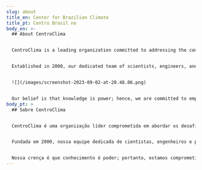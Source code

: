 ```yaml
---
slug: about
title_en: Center for Brazilian Climate
title_pt: Centro Brasil no
body_en: >-
  ## About CentroClima


  CentroClima is a leading organization committed to addressing the complex challenges of climate change. Our work spans multiple areas, from green energy solutions and sustainable urban development, to climate-smart agriculture and beyond.


  Established in 2000, our dedicated team of scientists, engineers, and policymakers has been at the forefront of environmental innovation, pioneering strategies that help communities adapt to changing climates and reshape their futures in a sustainable way.


  ![](/images/screenshot-2023-09-02-at-20.48.06.png)


  Our belief is that knowledge is power; hence, we are committed to empowering individuals, communities, and governments with the information and tools they need to make informed decisions about climate action.
body_pt: >
  ## Sobre CentroClima


  CentroClima é uma organização líder comprometida em abordar os desafios complexos das mudanças climáticas. Nosso trabalho abrange várias áreas, desde soluções de energia verde e desenvolvimento urbano sustentável, até a agricultura inteligente em relação ao clima e muito mais.


  Fundada em 2000, nossa equipe dedicada de cientistas, engenheiros e policymakers está na vanguarda da inovação ambiental, criando estratégias que ajudam as comunidades a se adaptarem a climas mutáveis e a moldar seu futuro de maneira sustentável.


  Nossa crença é que conhecimento é poder; portanto, estamos comprometidos em capacitar indivíduos, comunidades e governos com as informações e ferramentas de que precisam para tomar decisões informadas sobre a ação climática.
---
```


